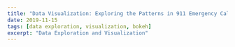 ```yaml
---
title: "Data Visualization: Exploring the Patterns in 911 Emergency Calls"
date: 2019-11-15
tags: [data exploration, visualization, bokeh]
excerpt: "Data Exploration and Visualization"
---
```



